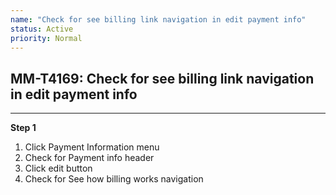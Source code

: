 ```yaml
---
name: "Check for see billing link navigation in edit payment info"
status: Active
priority: Normal
---
```


## MM-T4169: Check for see billing link navigation in edit payment info

---

**Step 1**

1. Click Payment Information menu
2. Check for Payment info header
3. Click edit button
4. Check for See how billing works navigation
